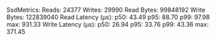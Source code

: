 SsdMetrics:
  Reads: 24377
  Writes: 29990
  Read Bytes: 99848192
  Write Bytes: 122839040
  Read Latency (μs):
    p50: 43.49
    p95: 88.70
    p99: 97.98
    max: 931.33
  Write Latency (μs):
    p50: 26.94
    p95: 33.76
    p99: 43.36
    max: 371.45